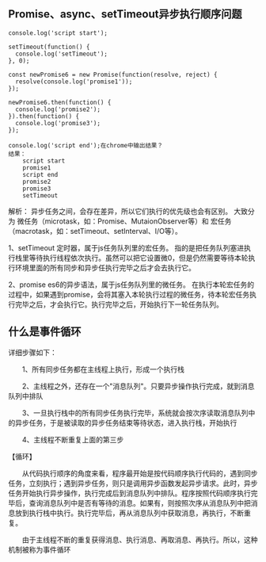 ## Promise、async、setTimeout异步执行顺序问题
```
console.log('script start');

setTimeout(function() {
  console.log('setTimeout');
}, 0);

const newPromise6 = new Promise(function(resolve, reject) {
  resolve(console.log('promise1'));
});

newPromise6.then(function() {
  console.log('promise2');
}).then(function() {
  console.log('promise3');
});

console.log('script end');在chrome中输出结果？
结果：
	script start
	promise1
	script end
	promise2
	promise3
	setTimeout
```

解析：
异步任务之间，会存在差异，所以它们执行的优先级也会有区别。
大致分为 微任务（microtask，如：Promise、MutaionObserver等）和
宏任务（macrotask，如：setTimeout、setInterval、I/O等）。

1、setTimeout 定时器，属于js任务队列里的宏任务。
指的是把任务队列塞进执行栈里等待执行线程依次执行。虽然可以把它设置微0，但是仍然需要等待本轮执行环境里面的所有同步和异步任执行完毕之后才会去执行它。

2、promise es6的异步语法，属于js任务队列里的微任务。
在执行本轮宏任务的过程中，如果遇到promise，会将其塞入本轮执行过程的微任务，待本轮宏任务执行完毕之后，才会执行它。执行完毕之后，开始执行下一轮任务队列。

## 什么是事件循环
详细步骤如下：

　　1、所有同步任务都在主线程上执行，形成一个执行栈

　　2、主线程之外，还存在一个"消息队列"。只要异步操作执行完成，就到消息队列中排队

　　3、一旦执行栈中的所有同步任务执行完毕，系统就会按次序读取消息队列中的异步任务，于是被读取的异步任务结束等待状态，进入执行栈，开始执行

　　4、主线程不断重复上面的第三步

【循环】

　　从代码执行顺序的角度来看，程序最开始是按代码顺序执行代码的，遇到同步任务，立刻执行；遇到异步任务，则只是调用异步函数发起异步请求。此时，异步任务开始执行异步操作，执行完成后到消息队列中排队。程序按照代码顺序执行完毕后，查询消息队列中是否有等待的消息。如果有，则按照次序从消息队列中把消息放到执行栈中执行。执行完毕后，再从消息队列中获取消息，再执行，不断重复。

　　由于主线程不断的重复获得消息、执行消息、再取消息、再执行。所以，这种机制被称为事件循环

